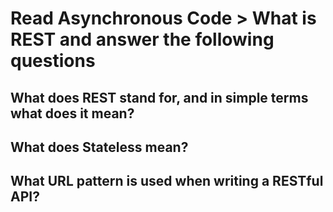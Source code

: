 # Read Asynchronous Code > What is REST and answer the following questions
## What does REST stand for, and in simple terms what does it mean?

## What does Stateless mean?

## What URL pattern is used when writing a RESTful API?